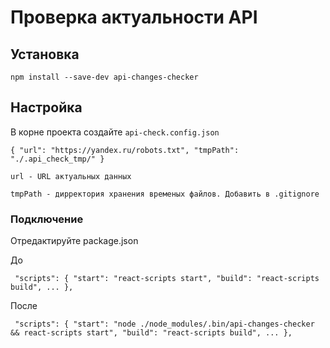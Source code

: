 # Проверка актуальности API

## Установка

`npm install --save-dev api-changes-checker`

## Настройка

В корне проекта создайте `api-check.config.json` 

`{
  "url": "https://yandex.ru/robots.txt",
  "tmpPath": "./.api_check_tmp/"
}`


`url - URL актуальных данных`

`tmpPath - дирректория хранения временых файлов. Добавить в .gitignore`

### Подключение

Отредактируйте package.json

До

`
"scripts": {
    "start": "react-scripts start",
    "build": "react-scripts build",
    ...
  },`

После

`
"scripts": {
    "start": "node ./node_modules/.bin/api-changes-checker && react-scripts start",
    "build": "react-scripts build",
    ...
  },`

